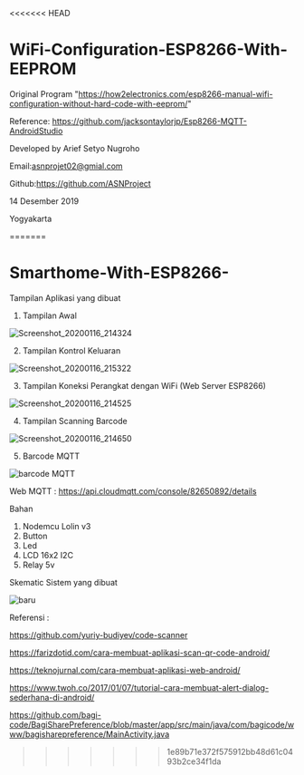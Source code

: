 <<<<<<< HEAD
# WiFi-Configuration-ESP8266-With-EEPROM

                                                                                                                       
 Original Program "https://how2electronics.com/esp8266-manual-wifi-configuration-without-hard-code-with-eeprom/"
 
 Reference: https://github.com/jacksontaylorjp/Esp8266-MQTT-AndroidStudio
 
 Developed by Arief Setyo Nugroho
 
 Email:asnprojet02@gmial.com
 
 Github:https://github.com/ASNProject 
 
 14 Desember 2019
 
 Yogyakarta


=======
# Smarthome-With-ESP8266-

Tampilan Aplikasi yang dibuat
1. Tampilan Awal

![Screenshot_20200116_214324](https://user-images.githubusercontent.com/49858542/72536087-2e449b80-38ac-11ea-8c04-a74296d2d747.jpg)

2. Tampilan Kontrol Keluaran

![Screenshot_20200116_215322](https://user-images.githubusercontent.com/49858542/72536108-36044000-38ac-11ea-87cf-c92b0d8b6562.jpg)

3. Tampilan Koneksi Perangkat dengan WiFi (Web Server ESP8266)

![Screenshot_20200116_214525](https://user-images.githubusercontent.com/49858542/72536120-3b618a80-38ac-11ea-88a9-fd30ffe0685f.jpg)

4. Tampilan Scanning Barcode

![Screenshot_20200116_214650](https://user-images.githubusercontent.com/49858542/72536297-90050580-38ac-11ea-810d-5cdb834e9f59.jpg)

5. Barcode MQTT

![barcode MQTT](https://user-images.githubusercontent.com/49858542/73585529-b6de5100-44d4-11ea-9cbd-0b51d073a2cd.png)


Web MQTT : https://api.cloudmqtt.com/console/82650892/details

Bahan
1. Nodemcu Lolin v3
2. Button
3. Led
4. LCD 16x2 I2C
5. Relay 5v

Skematic Sistem yang dibuat

![baru](https://user-images.githubusercontent.com/49858542/73773248-69076880-47b4-11ea-9816-f8e5daa73474.jpg)


Referensi :

https://github.com/yuriy-budiyev/code-scanner

https://farizdotid.com/cara-membuat-aplikasi-scan-qr-code-android/

https://teknojurnal.com/cara-membuat-aplikasi-web-android/

https://www.twoh.co/2017/01/07/tutorial-cara-membuat-alert-dialog-sederhana-di-android/

https://github.com/bagi-code/BagiSharePreference/blob/master/app/src/main/java/com/bagicode/www/bagisharepreference/MainActivity.java


>>>>>>> 1e89b71e372f575912bb48d61c0493b2ce34f1da
